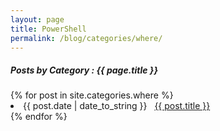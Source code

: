 ```yaml
---
layout: page
title: PowerShell
permalink: /blog/categories/where/
---
```


<h5> Posts by Category : {{ page.title }} </h5>

<div class="card">
{% for post in site.categories.where %}
 <li class="category-posts"><span>{{ post.date | date_to_string }}</span> &nbsp; <a href="{{ post.url }}">{{ post.title }}</a></li>
{% endfor %}
</div>
